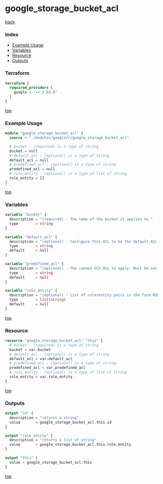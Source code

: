 # google_storage_bucket_acl

[back](../google.md)

### Index

- [Example Usage](#example-usage)
- [Variables](#variables)
- [Resource](#resource)
- [Outputs](#outputs)

### Terraform

```terraform
terraform {
  required_providers {
    google = ">= 3.63.0"
  }
}
```

[top](#index)

### Example Usage

```terraform
module "google_storage_bucket_acl" {
  source = "./modules/google/r/google_storage_bucket_acl"

  # bucket - (required) is a type of string
  bucket = null
  # default_acl - (optional) is a type of string
  default_acl = null
  # predefined_acl - (optional) is a type of string
  predefined_acl = null
  # role_entity - (optional) is a type of list of string
  role_entity = []
}
```

[top](#index)

### Variables

```terraform
variable "bucket" {
  description = "(required) - The name of the bucket it applies to."
  type        = string
}

variable "default_acl" {
  description = "(optional) - Configure this ACL to be the default ACL."
  type        = string
  default     = null
}

variable "predefined_acl" {
  description = "(optional) - The canned GCS ACL to apply. Must be set if role_entity is not."
  type        = string
  default     = null
}

variable "role_entity" {
  description = "(optional) - List of role/entity pairs in the form ROLE:entity. See GCS Bucket ACL documentation  for more details. Must be set if predefined_acl is not."
  type        = list(string)
  default     = null
}
```

[top](#index)

### Resource

```terraform
resource "google_storage_bucket_acl" "this" {
  # bucket - (required) is a type of string
  bucket = var.bucket
  # default_acl - (optional) is a type of string
  default_acl = var.default_acl
  # predefined_acl - (optional) is a type of string
  predefined_acl = var.predefined_acl
  # role_entity - (optional) is a type of list of string
  role_entity = var.role_entity
}
```

[top](#index)

### Outputs

```terraform
output "id" {
  description = "returns a string"
  value       = google_storage_bucket_acl.this.id
}

output "role_entity" {
  description = "returns a list of string"
  value       = google_storage_bucket_acl.this.role_entity
}

output "this" {
  value = google_storage_bucket_acl.this
}
```

[top](#index)